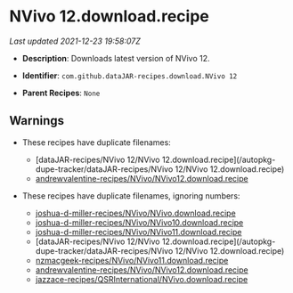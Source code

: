 # NVivo 12.download.recipe

_Last updated 2021-12-23 19:58:07Z_

- **Description**: Downloads latest version of NVivo 12.

- **Identifier**: `com.github.dataJAR-recipes.download.NVivo 12`

- **Parent Recipes**: `None`

## Warnings

- These recipes have duplicate filenames:
    - [dataJAR-recipes/NVivo 12/NVivo 12.download.recipe](/autopkg-dupe-tracker/dataJAR-recipes/NVivo 12/NVivo 12.download.recipe)
    - [andrewvalentine-recipes/NVivo/NVivo12.download.recipe](/autopkg-dupe-tracker/andrewvalentine-recipes/NVivo/NVivo12.download.recipe)

- These recipes have duplicate filenames, ignoring numbers:
    - [joshua-d-miller-recipes/NVivo/NVivo.download.recipe](/autopkg-dupe-tracker/joshua-d-miller-recipes/NVivo/NVivo.download.recipe)
    - [joshua-d-miller-recipes/NVivo/NVivo10.download.recipe](/autopkg-dupe-tracker/joshua-d-miller-recipes/NVivo/NVivo10.download.recipe)
    - [joshua-d-miller-recipes/NVivo/NVivo11.download.recipe](/autopkg-dupe-tracker/joshua-d-miller-recipes/NVivo/NVivo11.download.recipe)
    - [dataJAR-recipes/NVivo 12/NVivo 12.download.recipe](/autopkg-dupe-tracker/dataJAR-recipes/NVivo 12/NVivo 12.download.recipe)
    - [nzmacgeek-recipes/NVivo/NVivo11.download.recipe](/autopkg-dupe-tracker/nzmacgeek-recipes/NVivo/NVivo11.download.recipe)
    - [andrewvalentine-recipes/NVivo/NVivo12.download.recipe](/autopkg-dupe-tracker/andrewvalentine-recipes/NVivo/NVivo12.download.recipe)
    - [jazzace-recipes/QSRInternational/NVivo.download.recipe](/autopkg-dupe-tracker/jazzace-recipes/QSRInternational/NVivo.download.recipe)